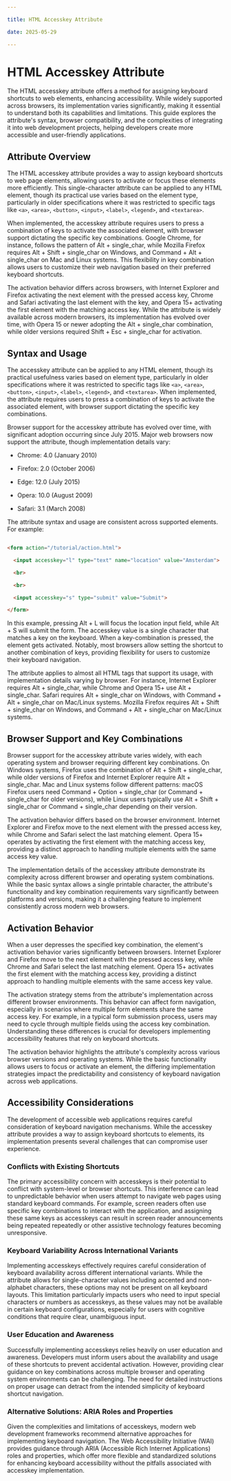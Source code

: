 ```yaml
---

title: HTML Accesskey Attribute

date: 2025-05-29

---
```



# HTML Accesskey Attribute

The HTML accesskey attribute offers a method for assigning keyboard shortcuts to web elements, enhancing accessibility. While widely supported across browsers, its implementation varies significantly, making it essential to understand both its capabilities and limitations. This guide explores the attribute's syntax, browser compatibility, and the complexities of integrating it into web development projects, helping developers create more accessible and user-friendly applications.


## Attribute Overview

The HTML accesskey attribute provides a way to assign keyboard shortcuts to web page elements, allowing users to activate or focus these elements more efficiently. This single-character attribute can be applied to any HTML element, though its practical use varies based on the element type, particularly in older specifications where it was restricted to specific tags like `<a>`, `<area>`, `<button>`, `<input>`, `<label>`, `<legend>`, and `<textarea>`.

When implemented, the accesskey attribute requires users to press a combination of keys to activate the associated element, with browser support dictating the specific key combinations. Google Chrome, for instance, follows the pattern of Alt + single_char, while Mozilla Firefox requires Alt + Shift + single_char on Windows, and Command + Alt + single_char on Mac and Linux systems. This flexibility in key combination allows users to customize their web navigation based on their preferred keyboard shortcuts.

The activation behavior differs across browsers, with Internet Explorer and Firefox activating the next element with the pressed access key, Chrome and Safari activating the last element with the key, and Opera 15+ activating the first element with the matching access key. While the attribute is widely available across modern browsers, its implementation has evolved over time, with Opera 15 or newer adopting the Alt + single_char combination, while older versions required Shift + Esc + single_char for activation.


## Syntax and Usage

The accesskey attribute can be applied to any HTML element, though its practical usefulness varies based on element type, particularly in older specifications where it was restricted to specific tags like `<a>`, `<area>`, `<button>`, `<input>`, `<label>`, `<legend>`, and `<textarea>`. When implemented, the attribute requires users to press a combination of keys to activate the associated element, with browser support dictating the specific key combinations.

Browser support for the accesskey attribute has evolved over time, with significant adoption occurring since July 2015. Major web browsers now support the attribute, though implementation details vary:

- Chrome: 
4.0 (January 2010)

- Firefox: 
2.0 (October 2006)

- Edge: 
12.0 (July 2015)

- Opera: 
10.0 (August 2009)

- Safari: 
3.1 (March 2008)

The attribute syntax and usage are consistent across supported elements. For example:

```html

<form action="/tutorial/action.html">

  <input accesskey="l" type="text" name="location" value="Amsterdam">

  <br>

  <br>

  <input accesskey="s" type="submit" value="Submit">

</form>

```

In this example, pressing Alt + L will focus the location input field, while Alt + S will submit the form. The accesskey value is a single character that matches a key on the keyboard. When a key-combination is pressed, the element gets activated. Notably, most browsers allow setting the shortcut to another combination of keys, providing flexibility for users to customize their keyboard navigation.

The attribute applies to almost all HTML tags that support its usage, with implementation details varying by browser. For instance, Internet Explorer requires Alt + single_char, while Chrome and Opera 15+ use Alt + single_char. Safari requires Alt + single_char on Windows, with Command + Alt + single_char on Mac/Linux systems. Mozilla Firefox requires Alt + Shift + single_char on Windows, and Command + Alt + single_char on Mac/Linux systems.


## Browser Support and Key Combinations

Browser support for the accesskey attribute varies widely, with each operating system and browser requiring different key combinations. On Windows systems, Firefox uses the combination of Alt + Shift + single_char, while older versions of Firefox and Internet Explorer require Alt + single_char. Mac and Linux systems follow different patterns: macOS Firefox users need Command + Option + single_char (or Command + single_char for older versions), while Linux users typically use Alt + Shift + single_char or Command + single_char depending on their version.

The activation behavior differs based on the browser environment. Internet Explorer and Firefox move to the next element with the pressed access key, while Chrome and Safari select the last matching element. Opera 15+ operates by activating the first element with the matching access key, providing a distinct approach to handling multiple elements with the same access key value.

The implementation details of the accesskey attribute demonstrate its complexity across different browser and operating system combinations. While the basic syntax allows a single printable character, the attribute's functionality and key combination requirements vary significantly between platforms and versions, making it a challenging feature to implement consistently across modern web browsers.


## Activation Behavior

When a user depresses the specified key combination, the element's activation behavior varies significantly between browsers. Internet Explorer and Firefox move to the next element with the pressed access key, while Chrome and Safari select the last matching element. Opera 15+ activates the first element with the matching access key, providing a distinct approach to handling multiple elements with the same access key value.

The activation strategy stems from the attribute's implementation across different browser environments. This behavior can affect form navigation, especially in scenarios where multiple form elements share the same access key. For example, in a typical form submission process, users may need to cycle through multiple fields using the access key combination. Understanding these differences is crucial for developers implementing accessibility features that rely on keyboard shortcuts.

The activation behavior highlights the attribute's complexity across various browser versions and operating systems. While the basic functionality allows users to focus or activate an element, the differing implementation strategies impact the predictability and consistency of keyboard navigation across web applications.


## Accessibility Considerations

The development of accessible web applications requires careful consideration of keyboard navigation mechanisms. While the accesskey attribute provides a way to assign keyboard shortcuts to elements, its implementation presents several challenges that can compromise user experience.


### Conflicts with Existing Shortcuts

The primary accessibility concern with accesskeys is their potential to conflict with system-level or browser shortcuts. This interference can lead to unpredictable behavior when users attempt to navigate web pages using standard keyboard commands. For example, screen readers often use specific key combinations to interact with the application, and assigning these same keys as accesskeys can result in screen reader announcements being repeated repeatedly or other assistive technology features becoming unresponsive.


### Keyboard Variability Across International Variants

Implementing accesskeys effectively requires careful consideration of keyboard availability across different international variants. While the attribute allows for single-character values including accented and non-alphabet characters, these options may not be present on all keyboard layouts. This limitation particularly impacts users who need to input special characters or numbers as accesskeys, as these values may not be available in certain keyboard configurations, especially for users with cognitive conditions that require clear, unambiguous input.


### User Education and Awareness

Successfully implementing accesskeys relies heavily on user education and awareness. Developers must inform users about the availability and usage of these shortcuts to prevent accidental activation. However, providing clear guidance on key combinations across multiple browser and operating system environments can be challenging. The need for detailed instructions on proper usage can detract from the intended simplicity of keyboard shortcut navigation.


### Alternative Solutions: ARIA Roles and Properties

Given the complexities and limitations of accesskeys, modern web development frameworks recommend alternative approaches for implementing keyboard navigation. The Web Accessibility Initiative (WAI) provides guidance through ARIA (Accessible Rich Internet Applications) roles and properties, which offer more flexible and standardized solutions for enhancing keyboard accessibility without the pitfalls associated with accesskey implementation.

